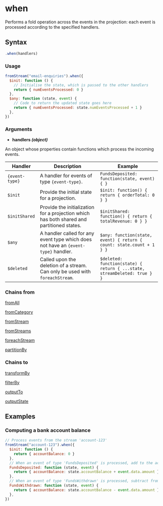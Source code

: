 # when

Performs a fold operation across the events in the projection: each event is processed according to the specified handlers.

## Syntax

```js
.when(handlers)
```

### Usage

```js
fromStream("email-enquiries").when({
  $init: function () {
    // Initialise the state, which is passed to the other handlers
    return { numEventsProcessed: 0 }
  },
  $any: function (state, event) {
    // Code to return the updated state goes here
    return { numEventsProcessed: state.numEventsProcessed + 1 }
  },
})
```

### Arguments

- **handlers _(object)_**

An object whose properties contain functions which process the incoming events.

| Handler        | Description                                                                               | Example                                                                  |
| -------------- | ----------------------------------------------------------------------------------------- | ------------------------------------------------------------------------ |
| `{event-type}` | A handler for events of type `{event-type}`.                                              | `FundsDeposited: function(state, event) { }`                             |
| `$init`        | Provide the initial state for a projection.                                               | `$init: function() { return { orderTotal: 0 } }`                         |
| `$initShared`  | Provide the initialization for a projection which has both shared and partitioned states. | `$initShared: function() { return { totalRevenue: 0 } }`                 |
| `$any`         | A handler called for any event type which does not have an `{event-type}` handler.        | `$any: function(state, event) { return { count: state.count + 1 } }`     |
| `$deleted`     | Called upon the deletion of a stream. Can only be used with `foreachStream`.              | `$deleted: function(state) { return { ...state, streamDeleted: true } }` |

### Chains from

[fromAll](../selectors/fromAll.md)

[fromCategory](../selectors/fromCategory.md)

[fromStream](../selectors/fromStream.md)

[fromStreams](../selectors/fromStreams.md)

[foreachStream](../transformations/foreachStream.md)

[partitionBy](../transformations/partitionBy.md)

### Chains to

[transformBy](../transformations/transformBy.md)

[filterBy](./filterBy.md)

[outputTo](../outputs/outputTo.md)

[outputState](../outputs/outputState.md)

## Examples

### Computing a bank account balance

```js
// Process events from the stream 'account-123'
fromStream("account-123").when({
  $init: function () {
    return { accountBalance: 0 }
  },
  // When an event of type 'FundsDeposited' is processed, add to the accountBalance
  FundsDeposited: function (state, event) {
    return { accountBalance: state.accountBalance + event.data.amount }
  },
  // When an event of type 'FundsWithdrawn' is processed, subtract from the accountBalance
  FundsWithdrawn: function (state, event) {
    return { accountBalance: state.accountBalance - event.data.amount }
  },
})
```
